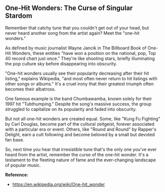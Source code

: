## One-Hit Wonders: The Curse of Singular Stardom

Remember that catchy tune that you couldn't get out of your head, but never heard another song from the artist again? Meet the "one-hit wonders."

As defined by music journalist Wayne Jancik in The Billboard Book of One-Hit Wonders, these entities "have won a position on the national, pop, Top 40 record chart just once." They're like shooting stars, briefly illuminating the pop culture sky before disappearing into obscurity.

"One-hit wonders usually see their popularity decreasing after their hit listing," explains Wikipedia, "and most often never return to hit listings with other songs or albums." It's a cruel irony that their greatest triumph often becomes their albatross.

One famous example is the band Chumbawamba, known solely for their 1997 hit "Tubthumping." Despite the song's massive success, the group struggled to capitalize on its popularity and faded into obscurity.

But not all one-hit wonders are created equal. Some, like "Kung Fu Fighting" by Carl Douglas, become part of the cultural zeitgeist, forever associated with a particular era or event. Others, like "Round and Round" by Rapper's Delight, earn a cult following and become beloved by a small but devoted fan base.

So, next time you hear that irresistible tune that's the only one you've ever heard from the artist, remember the curse of the one-hit wonder. It's a testament to the fleeting nature of fame and the ever-changing landscape of popular music.

**Reference:**

* https://en.wikipedia.org/wiki/One-hit_wonder